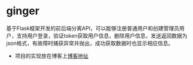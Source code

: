# ginger
基于Flask框架开发的前后端分离API，可以能够注册普通用户和创建管理员用户，支持用户登录，验证token获取用户信息，删除用户信息，发送返回数据为json格式，有故障时捕获异常并抛出，成功获取数据时也显示相应信息。
- 项目的实现放在博客上[博客地址](https://www.cnblogs.com/yffxwyy/p/14132915.html)
